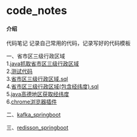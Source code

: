 # code_notes

#### 介绍

代码笔记
记录自己常用的代码，记录写好的代码模板

一、省市区三级行政区域  
1.[java抓取省市区三级行政区域](https://github.com/761605368/code_notes/blob/master/src/main/java/com/baidu/code_notes/utils/JavaJsoupUtil.java)  
2.[测试代码](https://github.com/761605368/code_notes/blob/master/src/test/java/com/baidu/code_notes/CodeNotesApplicationTests.java)  
3.[省市区三级行政区域.sql](https://github.com/761605368/code_notes/blob/master/src/main/resources/static/省市区三级行政区域.sql)  
4.[省市区三级行政区域(包含经纬度).sql](https://github.com/761605368/code_notes/blob/master/src/main/resources/static/省市区三级行政区域(包含经纬度).sql)  
5.[java高德地区获取经纬度](https://github.com/761605368/code_notes/blob/master/src/main/java/com/baidu/code_notes/utils/MapUtil.java)    
6.[chrome浏览器插件](https://github.com/761605368/code_notes/blob/master/src/main/resources/chrome_plug)  

二、[kafka_springboot](https://github.com/761605368/code_notes/blob/master/src/main/resources/readme/kafka_readme.md)

三、[redisson_springboot](https://github.com/761605368/code_notes/blob/master/src/main/resources/readme/redisson_readme.md)